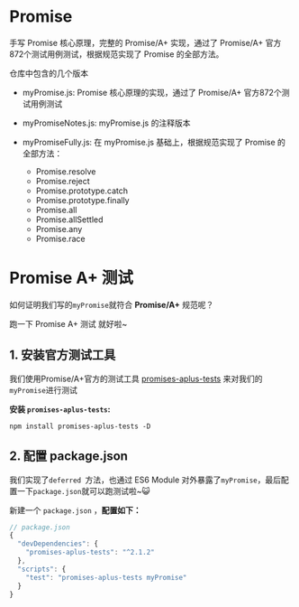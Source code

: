 # Promise
手写 Promise 核心原理，完整的 Promise/A+ 实现，通过了 Promise/A+ 官方872个测试用例测试，根据规范实现了 Promise 的全部方法。

仓库中包含的几个版本
- myPromise.js: Promise 核心原理的实现，通过了 Promise/A+ 官方872个测试用例测试
- myPromiseNotes.js: myPromise.js 的注释版本
- myPromiseFully.js: 在 myPromise.js 基础上，根据规范实现了 Promise 的全部方法： 

  - Promise.resolve
  - Promise.reject
  - Promise.prototype.catch
  - Promise.prototype.finally
  - Promise.all 
  - Promise.allSettled
  - Promise.any
  - Promise.race


# Promise A+ 测试
如何证明我们写的`myPromise`就符合 **Promise/A+** 规范呢？

跑一下 Promise A+ 测试 就好啦~
## 1. 安装官方测试工具
我们使用Promise/A+官方的测试工具 [promises-aplus-tests](https://github.com/promises-aplus/promises-tests) 来对我们的`myPromise`进行测试

**安装 `promises-aplus-tests`:**

```shell
npm install promises-aplus-tests -D
```
## 2. 配置 package.json
我们实现了`deferred `方法，也通过 ES6 Module 对外暴露了`myPromise`，最后配置一下`package.json`就可以跑测试啦~😺

新建一个 `package.json` ，**配置如下：**

```javascript
// package.json
{
  "devDependencies": {
    "promises-aplus-tests": "^2.1.2"
  },
  "scripts": {
    "test": "promises-aplus-tests myPromise"
  }
}
```
